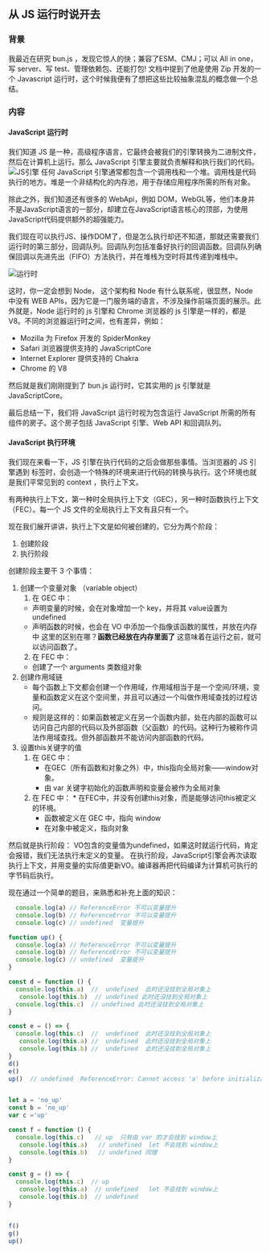 ## 从 JS 运行时说开去

### 背景
我最近在研究 bun.js ，发现它惊人的快；兼容了ESM、CMJ；可以 All in one，写 server、写 test、管理依赖包、还能打包! 文档中提到了他是使用 Zip 开发的一个 Javascript 运行时，这个时候我便有了想把这些比较抽象混乱的概念做一个总结。

### 内容

#### JavaScript 运行时
我们知道 JS 是一种，高级程序语言，它最终会被我们的引擎转换为二进制文件，然后在计算机上运行。那么 JavaScript 引擎主要就负责解释和执行我们的代码。
![JS引擎](https://bucket-for-image.s3.bitiful.net/JS引擎.jpeg "引擎")
任何 JavaScript 引擎通常都包含一个调用栈和一个堆。调用栈是代码执行的地方。堆是一个非结构化的内存池，用于存储应用程序所需的所有对象。

除此之外，我们知道还有很多的 WebApi，例如 DOM，WebGL等，他们本身并不是JavaScript语言的一部分，却建立在JavaScript语言核心的顶部，为使用JavaScript代码提供额外的超强能力。

我们现在可以执行JS、操作DOM了，但是怎么执行却还不知道，那就还需要我们运行时的第三部分，回调队列。回调队列包括准备好执行的回调函数。回调队列确保回调以先进先出（FIFO）方法执行，并在堆栈为空时将其传递到堆栈中。


![运行时](https://bucket-for-image.s3.bitiful.net/运行时.jpeg?no-wait=on "运行时")

这时，你一定会想到 Node， 这个架构和 Node 有什么联系呢，很显然，Node 中没有 WEB APIs，因为它是一门服务端的语言，不涉及操作前端页面的展示。此外就是，Node 运行时的 js 引擎和 Chrome 浏览器的 js 引擎是一样的，都是 V8。不同的浏览器运行时之间，也有差异，例如：
* Mozilla 为 Firefox 开发的 SpiderMonkey
* Safari 浏览器提供支持的 JavaScriptCore
* Internet Explorer 提供支持的 Chakra
* Chrome 的 V8

然后就是我们刚刚提到了 bun.js 运行时，它其实用的 js 引擎就是 JavaScriptCore。

最后总结一下，我们将 JavaScript 运行时视为包含运行 JavaScript 所需的所有组件的房子。这个房子包括 JavaScript 引擎、Web API 和回调队列。


#### JavaScript 执行环境
我们现在来看一下，JS 引擎在执行代码的之后会做那些事情。当浏览器的 JS 引擎遇到 <scrip t> 标签时，会创造一个特殊的环境来进行代码的转换与执行。这个环境也就是我们平常见到的 context ，执行上下文。

有两种执行上下文，第一种时全局执行上下文（GEC），另一种时函数执行上下文 （FEC）。每一个 JS 文件的全局执行上下文有且只有一个。

现在我们展开讲讲，执行上下文是如何被创建的，它分为两个阶段：
1. 创建阶段
2. 执行阶段

创建阶段主要干 3 个事情：
1. 创建一个变量对象 （variable object）
   1. 在 GEC 中：
     * 声明变量的时候，会在对象增加一个 key，并将其 value设置为 undefined
     * 声明函数的时候，也会在 VO 中添加一个指像该函数的属性，并放在内存中
  这里的区别在哪？**函数已经放在内存里面了** 这意味着在运行之前，就可以访问函数了。
   2. 在 FEC 中：
     * 创建了一个 arguments 类数组对象 
2. 创建作用域链
      * 每个函数上下文都会创建一个作用域，作用域相当于是一个空间/环境，变量和函数定义在这个空间里，并且可以通过一个叫做作用域查找的过程访问。
      * 规则是这样的：如果函数被定义在另一个函数内部，处在内部的函数可以访问自己内部的代码以及外部函数（父函数）的代码。这种行为被称作词法作用域查找。但外部函数并不能访问内部函数的代码。
3. 设置this关键字的值
     1. 在 GEC 中：
        * 在GEC（所有函数和对象之外）中，this指向全局对象——window对象。
        * 由 var 关键字初始化的函数声明和变量会被作为全局对象
      2. 在 FEC 中：
        * 在FEC中，并没有创建this对象，而是能够访问this被定义的环境。
          * 函数被定义在 GEC 中，指向 window
          * 在对象中被定义，指向对象

然后就是执行阶段：
VO包含的变量值为undefined，如果这时就运行代码，肯定会报错，我们无法执行未定义的变量。
在执行阶段，JavaScript引擎会再次读取执行上下文，并用变量的实际值更新VO。编译器再把代码编译为计算机可执行的字节码后执行。


现在通过一个简单的题目，来熟悉和补充上面的知识：

``` js
  console.log(a) // ReferenceError 不可以变量提升
  console.log(b) // ReferenceError 不可以变量提升
  console.log(c) // undefined  变量提升

function up() {  
  console.log(a) // ReferenceError 不可以变量提升
  console.log(b) // ReferenceError 不可以变量提升
  console.log(c) // undefined  变量提升
}

const d = function () {
  console.log(this.a)  //  undefined  此时还没挂到全局对象上
   console.log(this.b)  // undefined 此时还没挂到全局对象上
  console.log(this.c)  // undefined 此时还没挂到全局对象上
}

const e = () => {
  console.log(this.c)  //  undefined  此时还没挂到全局对象上
   console.log(this.a) //  undefined  此时还没挂到全局对象上
   console.log(this.b) //  undefined  此时还没挂到全局对象上
}
d()  
e() 
up()  // undefined  ReferenceError: Cannot access 'a' before initialization


let a = 'no_up'
const b = 'no_up'
var c ='up'

const f = function () {
  console.log(this.c)   // up  只有由 var 的才会挂到 window上 
   console.log(this.a)   // undefined  let 不会挂到 window上
   console.log(this.b)   // undefined 同理
}

const g = () => { 
  console.log(this.c)  // up  
   console.log(this.a)  // undefined   let 不会挂到 window上
   console.log(this.b)  // undefined 
}


f()
g()
up()
```

